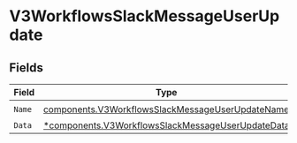 # V3WorkflowsSlackMessageUserUpdate


## Fields

| Field                                                                                                                 | Type                                                                                                                  | Required                                                                                                              | Description                                                                                                           |
| --------------------------------------------------------------------------------------------------------------------- | --------------------------------------------------------------------------------------------------------------------- | --------------------------------------------------------------------------------------------------------------------- | --------------------------------------------------------------------------------------------------------------------- |
| `Name`                                                                                                                | [components.V3WorkflowsSlackMessageUserUpdateName](../../models/components/v3workflowsslackmessageuserupdatename.md)  | :heavy_check_mark:                                                                                                    | N/A                                                                                                                   |
| `Data`                                                                                                                | [*components.V3WorkflowsSlackMessageUserUpdateData](../../models/components/v3workflowsslackmessageuserupdatedata.md) | :heavy_minus_sign:                                                                                                    | N/A                                                                                                                   |